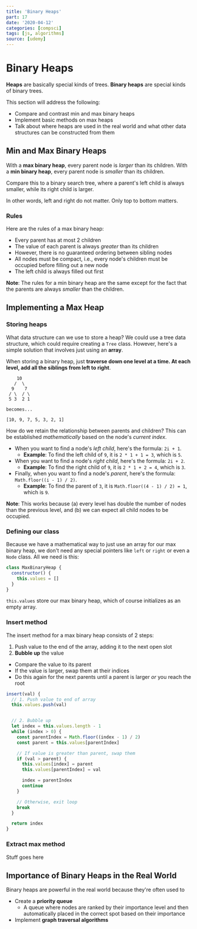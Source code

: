 ```yaml
---
title: 'Binary Heaps'
part: 17
date: '2020-04-12'
categories: [compsci]
tags: [js, algorithms]
source: [udemy]
---
```


# Binary Heaps

**Heaps** are basically special kinds of trees. **Binary heaps** are special kinds of binary trees.

This section will address the following:

* Compare and contrast min and max binary heaps
* Implement basic methods on max heaps
* Talk about where heaps are used in the real world and what other data structures can be constructed from them

## Min and Max Binary Heaps

With a **max binary heap**, every parent node is *larger* than its children. With a **min binary heap**, every parent node is *smaller* than its children.

Compare this to a binary search tree, where a parent's left child is always smaller, while its right child is larger.

In other words, left and right do not matter. Only top to bottom matters.

### Rules

Here are the rules of a max binary heap:

* Every parent has at most 2 children
* The value of each parent is always *greater* than its children
* However, there is no guaranteed ordering between sibling nodes
* All nodes must be compact, i.e., every node's children must be occupied before filling out a new node
* The left child is always filled out first

**Note**: The rules for a min binary heap are the same except for the fact that the parents are always *smaller* than the children.

## Implementing a Max Heap

### Storing heaps

What data structure can we use to store a heap? We could use a tree data structure, which could require creating a `Tree` class. However, here's a simple solution that involves just using an **array**.

When storing a binary heap, just **traverse down one level at a time. At each level, add all the siblings from left to right**.

```
    10
   /  \
  9    7
 / \  / \
 5 3  2 1

becomes...

[10, 9, 7, 5, 3, 2, 1]
```

How do we retain the relationship between parents and children? This can be established *mathematically* based on the node's *current index*.

* When you want to find a node's *left child*, here's the formula: `2i + 1`.
  * **Example**: To find the left child of `9`, it is `2 * 1 + 1 = 3`, which is `5`.
* When you want to find a node's *right child*, here's the formula: `2i + 2`.
  * **Example**: To find the right child of `9`, it is `2 * 1 + 2 = 4`, which is `3`.
* Finally, when you want to find a node's *parent*, here's the formula: `Math.floor((i - 1) / 2)`.
  * **Example**: To find the parent of `3`, it is `Math.floor((4 - 1) / 2) = 1`, which is `9`.

**Note**: This works because (a) every level has double the number of nodes than the previous level, and (b) we can expect all child nodes to be occupied.

### Defining our class

Because we have a mathematical way to just use an array for our max binary heap, we don't need any special pointers like `left` or `right` or even a `Node` class. All we need is this:

```js
class MaxBinaryHeap {
  constructor() {
    this.values = []
  }
}
```

`this.values` store our max binary heap, which of course initializes as an empty array.

### Insert method

The insert method for a max binary heap consists of 2 steps:

1. Push value to the end of the array, adding it to the next open slot
2. **Bubble up** the value
  * Compare the value to its parent
  * If the value is larger, swap them at their indices
  * Do this again for the next parents until a parent is larger *or* you reach the root

```js
insert(val) {
  // 1. Push value to end of array
  this.values.push(val)


  // 2. Bubble up
  let index = this.values.length - 1
  while (index > 0) {
    const parentIndex = Math.floor((index - 1) / 2)
    const parent = this.values[parentIndex]

    // If value is greater than parent, swap them
    if (val > parent) {
      this.values[index] = parent
      this.values[parentIndex] = val

      index = parentIndex
      continue
    }

    // Otherwise, exit loop
    break
  }

  return index
}
```

### Extract max method

Stuff goes here

## Importance of Binary Heaps in the Real World

Binary heaps are powerful in the real world because they're often used to

* Create a **priority queue**
  * A queue where nodes are ranked by their importance level and then automatically placed in the correct spot based on their importance
* Implement **graph traversal algorithms**